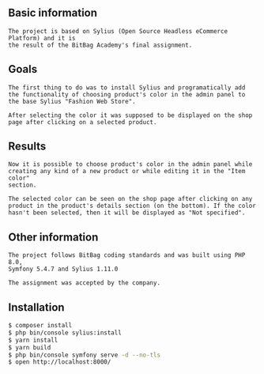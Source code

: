 Basic information
-----------------
    The project is based on Sylius (Open Source Headless eCommerce Platform) and it is
    the result of the BitBag Academy's final assignment.
    
Goals
-----
    The first thing to do was to install Sylius and programatically add
    the functionality of choosing product's color in the admin panel to
    the base Sylius "Fashion Web Store".
    
    After selecting the color it was supposed to be displayed on the shop
    page after clicking on a selected product.
    
Results
-------
    Now it is possible to choose product's color in the admin panel while
    creating any kind of a new product or while editing it in the "Item color"
    section.
    
    The selected color can be seen on the shop page after clicking on any
    product in the product's details section (on the bottom). If the color
    hasn't been selected, then it will be displayed as "Not specified".

Other information
-----------------
    The project follows BitBag coding standards and was built using PHP 8.0,
    Symfony 5.4.7 and Sylius 1.11.0
    
    The assignment was accepted by the company.

Installation
------------

```bash
$ composer install
$ php bin/console sylius:install
$ yarn install
$ yarn build
$ php bin/console symfony serve -d --no-tls
$ open http://localhost:8000/
```

